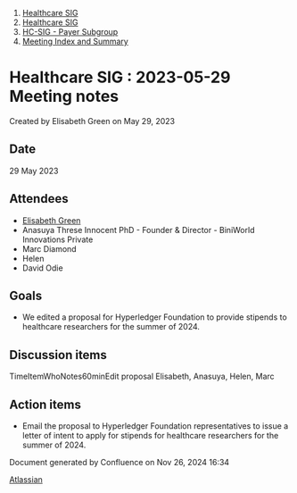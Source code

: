 1. [Healthcare SIG](index.html)
2. [Healthcare SIG](Healthcare-SIG_20545573.html)
3. [HC-SIG - Payer Subgroup](HC-SIG---Payer-Subgroup_20545772.html)
4. [Meeting Index and Summary](Meeting-Index-and-Summary_20562097.html)

# Healthcare SIG : 2023-05-29 Meeting notes

Created by Elisabeth Green on May 29, 2023

## Date

29 May 2023

## Attendees

- [Elisabeth Green](https://lf-hyperledger.atlassian.net/wiki/people/712020:5b417990-5e6e-4737-8337-1a1cc470388b?ref=confluence)
- Anasuya Threse Innocent PhD - Founder &amp; Director - BiniWorld Innovations Private
- Marc Diamond
- Helen
- David Odie

## Goals

- We edited a proposal for Hyperledger Foundation to provide stipends to healthcare researchers for the summer of 2024.
  

## Discussion items

TimeItemWhoNotes60minEdit proposal Elisabeth, Anasuya, Helen, Marc

## Action items

- Email the proposal to Hyperledger Foundation representatives to issue a letter of intent to apply for stipends for healthcare researchers for the summer of 2024.
  

Document generated by Confluence on Nov 26, 2024 16:34

[Atlassian](http://www.atlassian.com/)

